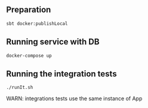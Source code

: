 ## Preparation

`sbt docker:publishLocal`

## Running service with DB

`docker-compose up`

## Running the integration tests

`./runIt.sh`

WARN: integrations tests use the same instance of App